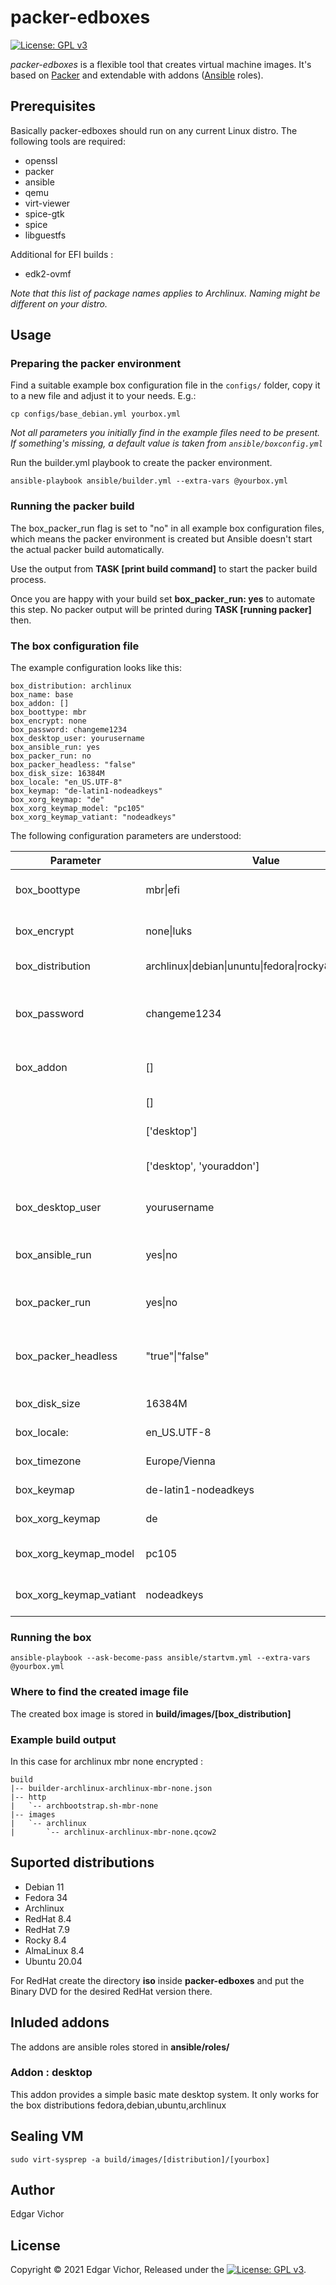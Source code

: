 # packer-edboxes

[![License: GPL v3](https://img.shields.io/badge/License-GPLv3-blue.svg)](https://www.gnu.org/licenses/gpl-3.0)


*packer-edboxes* is a flexible tool that creates virtual machine images. It's based on [Packer](https://packer.io) and extendable with addons ([Ansible](https://ansible.com/) roles).

## Prerequisites

Basically packer-edboxes should run on any current Linux distro. The following tools are required:

- openssl
- packer
- ansible
- qemu
- virt-viewer
- spice-gtk
- spice
- libguestfs

Additional for EFI builds :

- edk2-ovmf

*Note that this list of package names applies to Archlinux. Naming might be different on your distro.*

##  Usage

### Preparing the packer environment

Find a suitable example box configuration file in the `configs/` folder, copy it to a new file and adjust it to your needs. E.g.:

```
cp configs/base_debian.yml yourbox.yml
```

*Not all parameters you initially find in the example files need to be present. If something's missing, a default value is taken from `ansible/boxconfig.yml`*

Run the builder.yml playbook to create the packer environment.

```
ansible-playbook ansible/builder.yml --extra-vars @yourbox.yml
```

### Running the packer build

The box_packer_run flag is set to "no" in all example box configuration files, which means the packer environment is created but Ansible doesn't start the actual packer build automatically.

Use the output from **TASK [print build command]** to start the packer build process.

Once you are happy with your build set **box_packer_run: yes** to automate this step. No packer output will be printed during **TASK [running packer]** then.


### The box configuration file

The example configuration looks like this:

```
box_distribution: archlinux
box_name: base
box_addon: []
box_boottype: mbr
box_encrypt: none
box_password: changeme1234
box_desktop_user: yourusername
box_ansible_run: yes
box_packer_run: no
box_packer_headless: "false"
box_disk_size: 16384M
box_locale: "en_US.UTF-8"
box_keymap: "de-latin1-nodeadkeys"
box_xorg_keymap: "de"
box_xorg_keymap_model: "pc105"
box_xorg_keymap_vatiant: "nodeadkeys"
```

The following configuration parameters are understood:

|Parameter|Value|Description|
| --- | --- | --- |
|box_boottype|mbr\|efi|mbr or efi boot for the box|
|box_encrypt|none\|luks|Encrypt box using luks|
|box_distribution|archlinux\|debian\|ununtu\|fedora\|rocky8\|rhel7\|rhel8|Box linux distribution|
|box_password|changeme1234|Password for encryption and created users|
|box_addon|[]|List of enabled box addons|
||[]|Basic system|
||['desktop']|Destop system|
||['desktop', 'youraddon']|Destop system with your addon|
|box_desktop_user|yourusername|Username for desktop box|
|box_ansible_run|yes\|no|Run Ansible inside the freshly built box|
|box_packer_run|yes\|no|Run packer to build the box|
|box_packer_headless|"true"\|"false"|Headless works only for non encrypted boxes|
|box_disk_size|16384M|Box disk Size|
|box_locale:|en_US.UTF-8|Box locale setting|
|box_timezone|Europe/Vienna|Box timezone|
|box_keymap|de-latin1-nodeadkeys|Box keymnap|
|box_xorg_keymap|de|Box xorg keymap|
|box_xorg_keymap_model|pc105|Box xorg keyboard model|
|box_xorg_keymap_vatiant|nodeadkeys|Box xorg keyboard variant|


### Running the box

```
ansible-playbook --ask-become-pass ansible/startvm.yml --extra-vars @yourbox.yml
```

### Where to find the created image file

The created box image is stored in **build/images/[box_distribution]**

### Example build output

In this case for archlinux mbr none encrypted :

```
build
|-- builder-archlinux-archlinux-mbr-none.json
|-- http
|   `-- archbootstrap.sh-mbr-none
|-- images
|   `-- archlinux
|       `-- archlinux-archlinux-mbr-none.qcow2

```

## Suported distributions

- Debian 11
- Fedora 34
- Archlinux 
- RedHat 8.4
- RedHat 7.9
- Rocky 8.4
- AlmaLinux 8.4
- Ubuntu 20.04

For RedHat create the directory **iso** inside **packer-edboxes** and put the Binary DVD for the desired RedHat version there.

## Inluded addons

The addons are ansible roles stored in **ansible/roles/**

### Addon : desktop

This addon provides a simple basic mate desktop system. It only works for the box distributions fedora,debian,ubuntu,archlinux


## Sealing VM

```
sudo virt-sysprep -a build/images/[distribution]/[yourbox]
```

## Author
Edgar Vichor

## License
Copyright &copy; 2021 Edgar Vichor, Released under the [![License: GPL v3](https://img.shields.io/badge/License-GPLv3-blue.svg)](https://www.gnu.org/licenses/gpl-3.0). 

